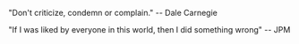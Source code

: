 "Don't criticize, condemn or complain."
-- Dale Carnegie

"If I was liked by everyone in this world, then I did something wrong"
-- JPM